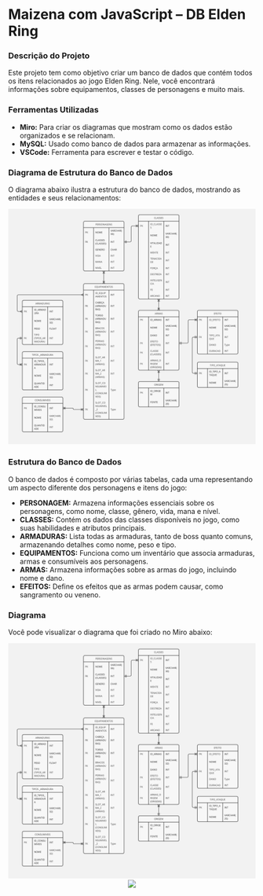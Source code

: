 <h1 align="left">Maizena com JavaScript – DB Elden Ring</h1>

<h3>Descrição do Projeto</h3>
<p>Este projeto tem como objetivo criar um banco de dados que contém todos os itens relacionados ao jogo Elden Ring. Nele, você encontrará informações sobre equipamentos, classes de personagens e muito mais.</p>

<h3>Ferramentas Utilizadas</h3>
<ul>
    <li><strong>Miro:</strong> Para criar os diagramas que mostram como os dados estão organizados e se relacionam.</li>
    <li><strong>MySQL:</strong> Usado como banco de dados para armazenar as informações.</li>
    <li><strong>VSCode:</strong> Ferramenta para escrever e testar o código.</li>
</ul>

<h3>Diagrama de Estrutura do Banco de Dados</h3>
<p>O diagrama abaixo ilustra a estrutura do banco de dados, mostrando as entidades e seus relacionamentos:</p>
<img src="Diagramas/Der.jpg" alt="Diagrama de Estrutura do Banco de Dados" style="max-width: 100%; height: auto;">

<h3>Estrutura do Banco de Dados</h3>
<p>O banco de dados é composto por várias tabelas, cada uma representando um aspecto diferente dos personagens e itens do jogo:</p>
<ul>
    <li><strong>PERSONAGEM:</strong> Armazena informações essenciais sobre os personagens, como nome, classe, gênero, vida, mana e nível.</li>
    <li><strong>CLASSES:</strong> Contém os dados das classes disponíveis no jogo, como suas habilidades e atributos principais.</li>
    <li><strong>ARMADURAS:</strong> Lista todas as armaduras, tanto de boss quanto comuns, armazenando detalhes como nome, peso e tipo.</li>
    <li><strong>EQUIPAMENTOS:</strong> Funciona como um inventário que associa armaduras, armas e consumíveis aos personagens.</li>
    <li><strong>ARMAS:</strong> Armazena informações sobre as armas do jogo, incluindo nome e dano.</li>
    <li><strong>EFEITOS:</strong> Define os efeitos que as armas podem causar, como sangramento ou veneno.</li>
</ul>

<h3>Diagrama</h3>
<p>Você pode visualizar o diagrama que foi criado no Miro abaixo:</p>
<div align="center">
    <img src="Diagramas/Der.jpg" alt="Diagrama de Estrutura do Banco de Dados" style="max-width: 100%; height: auto;">
</div>

<div align="center">
    <img height="200" src="https://i.pinimg.com/originals/bb/b2/06/bbb206d9da53f6152db84a31f61ad675.gif" />
</div>
